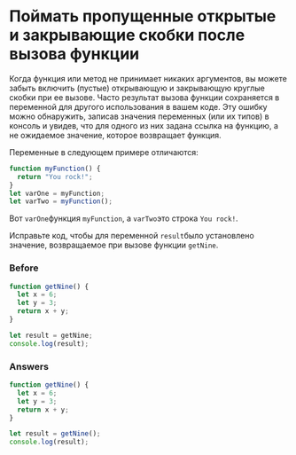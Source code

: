 # Поймать пропущенные открытые и закрывающие скобки после вызова функции
Когда функция или метод не принимает никаких аргументов, вы можете забыть включить (пустые) открывающую и закрывающую круглые скобки при ее вызове. Часто результат вызова функции сохраняется в переменной для другого использования в вашем коде. Эту ошибку можно обнаружить, записав значения переменных (или их типов) в консоль и увидев, что для одного из них задана ссылка на функцию, а не ожидаемое значение, которое возвращает функция.

Переменные в следующем примере отличаются:
```javascript
function myFunction() {
  return "You rock!";
}
let varOne = myFunction;
let varTwo = myFunction();
```
Вот `varOne`функция `myFunction`, а `varTwo`это строка `You rock!`.

Исправьте код, чтобы для переменной `result`было установлено значение, возвращаемое при вызове функции `getNine`.
### Before
```javascript
function getNine() {
  let x = 6;
  let y = 3;
  return x + y;
}

let result = getNine;
console.log(result);
```
### Answers
```javascript
function getNine() {
  let x = 6;
  let y = 3;
  return x + y;
}

let result = getNine();
console.log(result);
```
